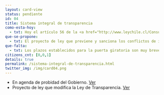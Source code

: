 ```yaml
---
layout: card-view
status: pendiente
id: 04
title: Sistema integral de transparencia
como-esta-hoy:
  - txt: Hoy el artículo 56 de la <a href="http://www.leychile.cl/Consulta/listaresultadosimple?cadena=ley+18575">Ley de Bases de la Administración del Estado</a> establece que son incompatibles las actividades de ex funcionarios de instituciones fiscalizadoras que impliquen una relación laboral con entidades privadas sujetas a su fiscalización hasta 6 meses de cesados en sus funciones. Sin embargo no establece una sanción a su infracción ni un ente fiscalizador, por lo que en la práctica no se aplica.
que-se-propone:
  - txt: El proyecto de ley que previene y sanciona los conflictos de intereses, y modifica normas sobre inhabilidades e incompatibilidades en el ejercicio de la función pública, boletín Nº 10.140-7 extiende las inhabilidades a lobbistas, incorpora a los convivientes civiles dentro de los deberes de abstención de funcionarios, establece normas de protección a los denunciantes y perfecciona las normas de puerta giratoria con sanciones y fiscalización.
que-falta:
  - txt: Los plazos establecidos para la puerta giratoria son muy breves (6 y 3 meses), no se incluyen a organismos reguladores y todos los Ministros/Ministras y Subsecretarios/Subsecretarias.
citizens_cnt: [0,0,1]
details: true
permalink: /sistema-integral-de-transparencia.html
twitter_img: /img/card04.png
---
```


* En agenda de probidad del Gobierno. <a href="http://www.agendadeprobidad.gob.cl/?ver=2276" target="_blank">Ver</a>
* Proyecto de ley que modifica la Ley de Transparencia. <a href="http://camara.cl/pley/pley_detalle.aspx?prmID=8086&prmBL=7686-07" target="_blank">Ver</a>
